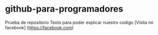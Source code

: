 # github-para-programadores
Prueba de repositorio
Texto para poder explicar nuestro codigo
[Visita mi facebook] (https://facebook.com)
